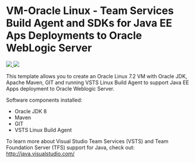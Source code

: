 # VM-Oracle Linux - Team Services Build Agent and SDKs for Java EE Aps Deployments to Oracle WebLogic Server 

<a href="https://portal.azure.com/#create/Microsoft.Template/uri/https%3A%2F%2Fgithub.com%2Feaskerov%2Fvsts-agent-vm-weblogic%2Fblob%2Fmaster%2Fsrc%2FconfigureVSTSWLSBuildAgentEnv.sh" target="_blank">
    <img src="http://azuredeploy.net/deploybutton.png"/>
</a>
<a href="http://armviz.io/#/?load=https%3A%2F%2Fgithub.com%2Feaskerov%2Fvsts-agent-vm-weblogic%2Fblob%2Fmaster%2Fsrc%2FvstsBuildAgentWLSOELTemplate.json" target="_blank">
    <img src="http://armviz.io/visualizebutton.png"/>
</a>

This template allows you to create an Oracle Linux 7.2 VM with Oracle JDK, Apache Maven, GIT and running VSTS Linux Build Agent to support Java EE Apps deployment to Oracle Weblogic Server.

Software components installed:

* Oracle JDK 8
* Maven
* GIT
* VSTS Linux Build Agent

To learn more about Visual Studio Team Services (VSTS) and Team Foundation Server (TFS) support for Java, check out:
http://java.visualstudio.com/
